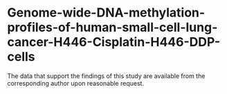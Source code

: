 # Genome-wide-DNA-methylation-profiles-of-human-small-cell-lung-cancer-H446-Cisplatin-H446-DDP-cells

The data that support the findings of this study are available from the corresponding author upon reasonable request.
